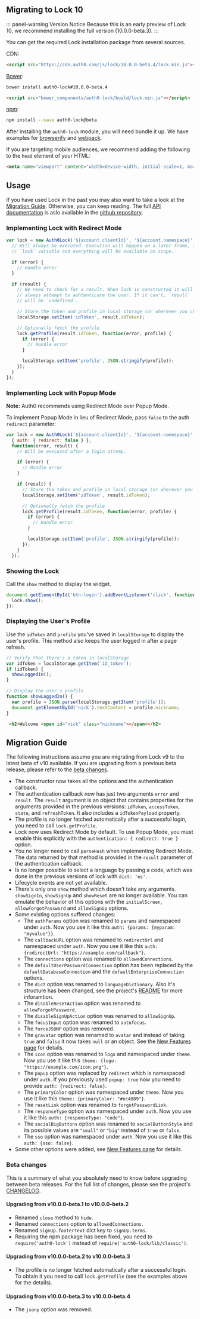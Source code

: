 ## Migrating to Lock 10

::: panel-warning Version Notice
Because this is an early preview of Lock 10, we recommend installing the full version (10.0.0-beta.3).
:::

You can get the required Lock installation package from several sources.

CDN:

```html
<script src="https://cdn.auth0.com/js/lock/10.0.0-beta.4/lock.min.js"></script>
```

[Bower](http://bower.io):

```sh
bower install auth0-lock#10.0.0-beta.4
```

```html
<script src="bower_components/auth0-lock/build/lock.min.js"></script>
```

[npm](https://npmjs.org):

```sh
npm install --save auth0-lock@beta
```

After installing the `auth0-lock` module, you will need bundle it up. We have examples for [browserify](https://github.com/auth0/lock/tree/v10/examples/bundling/browserify) and [webpack](https://github.com/auth0/lock/tree/v10/examples/bundling/webpack).

If you are targeting mobile audiences, we recommend adding the following to the `head` element of your HTML:

```html
<meta name="viewport" content="width=device-width, initial-scale=1, maximum-scale=1, user-scalable=0"/>
```

## Usage

If you have used Lock in the past you may also want to take a look at the [Migration Guide](#migration-guide). Otherwise, you can keep reading. The full [API documentation](https://github.com/auth0/lock/tree/v10#api) is aslo available in the [github repository](https://github.com/auth0/lock/tree/v10).

### Implementing Lock with Redirect Mode

```js
var lock = new Auth0Lock('${account.clientId}', '${account.namespace}', {}, function(error, result) {
  // Will always be executed. Execution will happen on a later frame, so the
  // `lock` variable and everything will be available on scope.

  if (error) {
    // Handle error
  }

  if (result) {
    // We need to check for a result. When lock is constructed it will
    // always attempt to auhtenticate the user. If it can't, `result`
    // will be `undefined`.

    // Store the token and profile in local storage (or wherever you choose)
    localStorage.setItem('idToken', result.idToken);

    // Optionally fetch the profile
    lock.getProfile(result.idToken, function(error, profile) {
      if (error) {
        // Handle error
      }

      localStorage.setItem('profile', JSON.stringify(profile));
    });
  }
});
```

### Implementing Lock with Popup Mode

__Note:__ Auth0 recommends using Redirect Mode over Popup Mode.

To implement Popup Mode in lieu of Redirect Mode, pass `false` to the auth `redirect` parameter:

```js
var lock = new Auth0Lock('${account.clientId}', '${account.namespace}',
  { auth: { redirect: false } },
  function(error, result) {
    // Will be executed after a login attemp.

    if (error) {
      // Handle error
    }

    if (result) {
      // Store the token and profile in local storage (or wherever you choose)
      localStorage.setItem('idToken', result.idToken);

      // Optionally fetch the profile
      lock.getProfile(result.idToken, function(error, profile) {
        if (error) {
          // Handle error
        }

        localStorage.setItem('profile', JSON.stringify(profile));
      });
    }
  });
```

### Showing the Lock

Call the `show` method to display the widget.

```js
document.getElementById('btn-login').addEventListener('click', function() {
  lock.show();
});
```

### Displaying the User's Profile

Use the `idToken` and `profile` you've saved in `localStorage` to display the user's profile. This method also keeps the user logged in after a page refresh.

```js
// Verify that there's a token in localStorage
var idToken = localStorage.getItem('id_token');
if (idToken) {
  showLoggedIn();
}

// Display the user's profile
function showLoggedIn() {
  var profile = JSON.parse(localStorage.getItem('profile'));
  document.getElementById('nick').textContent = profile.nickname;
}
```

```html
 <h2>Welcome <span id="nick" class="nickname"></span></h2>
```

## Migration Guide

The following instructions assume you are migrating from Lock v9 to the latest beta of v10 available. If you are upgrading from a previous beta release, please refer to the [beta changes](#beta-changes).

- The constructor now takes all the options and the authentication callback.
- The authentication callback now has just two arguments `error` and `result`. The `result` argument is an object that contains properties for the arguments provided in the previous versions: `idToken`, `accessToken`, `state`, and `refreshToken`. It also includes a `idTokenPayload` property.
- The profile is no longer fetched automatically after a successful login, you need to call `lock.getProfile`.
- Lock now uses Redirect Mode by default. To use Popup Mode, you must enable this explicitly with the `authentication: { redirect: true }` option.
- You no longer need to call `parseHash` when implementing Redirect Mode. The data returned by that method is provided in the `result` parameter of the authentication callback.
- Is no longer possible to select a language by passing a code, which was done in the previous versions of lock with  `dict: 'es'`.
- Lifecycle events are not yet available.
- There's only one `show` method which doesn't take any arguments. `showSignIn`, `showSignUp` and `showReset` are no longer available. You can emulate the behavior of this options with the `initialScreen`, `allowForgotPassword` and `allowSignUp` options.
- Some existing options suffered changes:
  - The `authParams` option was renamed to `params` and namespaced under `auth`. Now you use it like this `auth: {params: {myparam: "myvalue"}}`.
  - The `callbackURL` option was renamed to `redirectUrl` and namespaced under `auth`. Now you use it like this `auth: {redirectUrl: "https://example.com/callback"}`.
  - The `connections` option was renamed to `allowedConnections`.
  - The `defaultUserPasswordConnection` option has been replaced by the `defaultDatabaseConnection` and the `defaultEnterpriseConnection` options.
  - The `dict` option was renamed to `languageDictionary`. Also it's structure has been changed, see the project's [README](https://github.com/auth0/lock/tree/v10#language-dictionary-specification) for more inforamtion.
  - The `disableResetAction` option was renamed to `allowForgotPassword`.
  - The `disableSignUpAction` option was renamed to `allowSignUp`.
  - The `focusInput` option was renamed to `autofocus`.
  - The `forceJSONP` option was removed.
  - The `gravatar` option was renamed to `avatar` and instead of taking `true` and `false` it now takes `null` or an object. See the [New Features page](/libraries/lock/v10/new-features#custom-avatar-provider) for details.
  - The `icon` option was renamed to `logo` and namespaced under `theme`. Now you use it like this `theme: {logo: "https://example.com/icon.png"}`.
  - The `popup` option was replaced by `redirect` which is namespaced under `auth`. If you previously used `popup: true` now you need to provide `auth: {redirect: false}`.
  - The `primaryColor` option was namespaced under `theme`. Now you use it like this `theme: {primaryColor: "#ec4889"}`.
  - The `resetLink` option was renamed to `forgotPasswordLink`.
  - The `responseType` option was namespaced under `auth`.  Now you use it like this `auth: {responseType: "code"}`.
  - The `socialBigButtons` option was renamed to `socialButtonStyle` and its possible values are `"small"` or `"big"` instead of `true` or `false`.
  - The `sso` option was namespaced under `auth`.  Now you use it like this `auth: {sso: false}`.
- Some other options were added, see [New Features page](/libraries/lock/v10/new-features) for details.

### Beta changes

This is a summary of what you absolutely need to know before upgrading between beta releases. For the full list of changes, please see the project's [CHANGELOG](https://github.com/auth0/lock/blob/v10/CHANGELOG.md).

#### Upgrading from v10.0.0-beta.1 to v10.0.0-beta.2

- Renamed `close` method to `hide`.
- Renamed `connections` option to `allowedConnections`.
- Renamed `signUp.footerText` dict key to `signUp.terms`.
- Requiring the npm package has been fixed, you need to `require('auth0-lock')` instead of `require('auth0-lock/lib/classic')`.

#### Upgrading from v10.0.0-beta.2 to v10.0.0-beta.3

- The profile is no longer fetched automatically after a successful login. To obtain it you need to call `lock.getProfile` (see the examples above for the details).

#### Upgrading from v10.0.0-beta.3 to v10.0.0-beta.4

- The `jsonp` option was removed.
